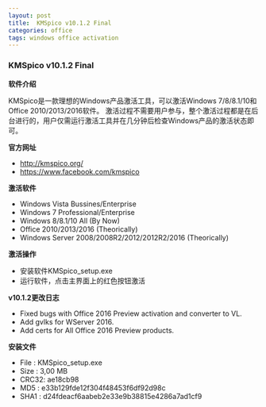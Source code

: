 ```yaml
---
layout: post
title:  KMSpico v10.1.2 Final
categories: office
tags: windows office activation
---
```


### KMSpico v10.1.2 Final

**软件介绍**

KMSpico是一款理想的Windows产品激活工具，可以激活Windows 7/8/8.1/10和Office 2010/2013/2016软件。
激活过程不需要用户参与，整个激活过程都是在后台进行的，用户仅需运行激活工具并在几分钟后检查Windows产品的激活状态即可。

**官方网址**
- http://kmspico.org/
- https://www.facebook.com/kmspico

**激活软件**
* Windows Vista Bussines/Enterprise
* Windows 7 Professional/Enterprise
* Windows 8/8.1/10 All (By Now)
* Office 2010/2013/2016 (Theorically)
* Windows Server 2008/2008R2/2012/2012R2/2016 (Theorically)

**激活操作**
* 安装软件KMSpico_setup.exe
* 运行软件，点击主界面上的红色按钮激活

**v10.1.2更改日志**
* Fixed bugs with Office 2016 Preview activation and converter to VL.
* Add gvlks for WServer 2016.
* Add certs for All Office 2016 Preview products.

**安装文件**
- File : KMSpico_setup.exe
- Size : 3,00 MB
- CRC32: ae18cb98
- MD5  : e33b129fde12f304f48453f6df92d98c
- SHA1 : d24fdeacf6aabeb2e33e9b38815e4286a7ad1cf9
